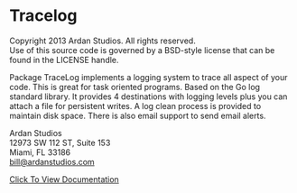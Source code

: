 # Tracelog

Copyright 2013 Ardan Studios. All rights reserved.  
Use of this source code is governed by a BSD-style license that can be found in the LICENSE handle.

Package TraceLog implements a logging system to trace all aspect of your code. This is great for task oriented programs.	Based on the Go log standard library. It provides 4 destinations with logging levels plus you can attach a file for persistent writes. A log clean process is provided to maintain disk space. There is also email support to send email alerts.

Ardan Studios  
12973 SW 112 ST, Suite 153  
Miami, FL 33186  
bill@ardanstudios.com

[Click To View Documentation](http://godoc.org/github.com/goinggo/tracelog)

